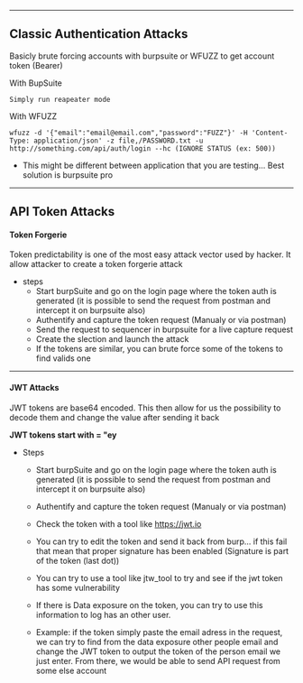 --- ---

<h2>Classic Authentication Attacks</h2>

Basicly brute forcing accounts with burpsuite or WFUZZ to get account token (Bearer)

With BupSuite
```
Simply run reapeater mode
```

With WFUZZ
```
wfuzz -d '{"email":"email@email.com","password":"FUZZ"}' -H 'Content-Type: application/json' -z file,/PASSWORD.txt -u http://something.com/api/auth/login --hc (IGNORE STATUS (ex: 500))
```

- This might be different between application that you are testing... Best solution is burpsuite pro

---

<h2>API Token Attacks</h2>

<h4>Token Forgerie</h4>

Token predictability is one of the most easy attack vector used by hacker. It allow attacker to create a token forgerie attack

- steps
	- Start burpSuite and go on the login page where the token auth is generated (it is possible to send the request from postman and intercept it on burpsuite also)
	- Authentify and capture the token request (Manualy or via postman)
	- Send the request to sequencer in burpsuite for a live capture request
	- Create the slection and launch the attack
	- If the tokens are similar, you can brute force some of the tokens to find valids one
---

<h4>JWT Attacks</h4>
JWT tokens are base64 encoded. This then allow for us the possibility to decode them and change the value after sending it back

**JWT tokens start with = "ey**

- Steps 
	- Start burpSuite and go on the login page where the token auth is generated (it is possible to send the request from postman and intercept it on burpsuite also)
	- Authentify and capture the token request (Manualy or via postman)
	- Check the token with a tool like https://jwt.io
	- You can try to edit the token and send it back from burp... if this fail that mean that proper signature has been enabled (Signature is part of the token (last dot))

	- You can try to use a tool like jtw_tool to try and see if the jwt token has some vulnerability

	- If there is Data exposure on the token, you can try to use this information to log has an other user. 
	- Example: if the token simply paste the email adress in the request, we can try to find from the data exposure other people email and change the JWT token to output the token of the person email we just enter. From there, we would be able to send API request from some else account
